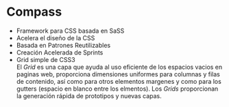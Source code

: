 # Compass  

* Framework para CSS basada en SaSS  
* Acelera el diseño de la CSS  
* Basada en Patrones Reutilizables  
* Creación Acelerada de Sprints  
* Grid simple de CSS3  
El *Grid* es una capa que ayuda al uso eficiente de los espacios vacios en paginas web, proporciona dimensiones uniformes para columnas y filas de contenido, así como para otros elementos margenes y como para los gutters (espacio en blanco entre los elmentos).
Los *Grids* proporcionan la generación rápida de prototipos y nuevas capas.  
